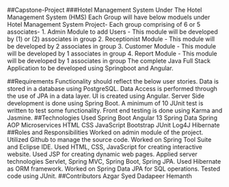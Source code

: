 ##Capstone-Project
###Hotel Management System
Under The Hotel Management System (HMS) Each Group will have below moduels under Hotel Management System Project- Each group comprising of 6 or 5 associates- 1. Admin Module to add Users - This module will be developed by (1) or (2) associates in group 2. Receptionist Module - This module will be developed by 2 associates in group 3. Customer Module - This module will be developed by 1 associates in group 4. Report Module - This module will be developed by 1 associates in group The complete Java Full Stack Application to be developed using Springboot and Angular.

##Requirements
Functionality should reflect the below user stories.
Data is stored in a database using PostgreSQL.
Data Access is performed through the use of JPA in a data layer.
UI is created using Angular.
Server Side development is done using Spring Boot.
A minimum of 10 JUnit test is written to test some functionality.
Front end testing is done using Karma and Jasmine.
##Technologies Used
Spring Boot
Angular 13
Spring Data
Spring AOP
Microservices
HTML
CSS
JavaScript
Bootstrap
JUnit
Log4J
Hibernate
##Roles and Responsibilities
Worked on admin module of the project.
Utilized Github to manage the source code.
Worked on Spring Tool Suite and Eclipse IDE.
Used HTML, CSS, JavaScript for creating interactive website.
Used JSP for creating dynamic web pages.
Applied server technologies Servlet, Spring MVC, Spring Boot, Spring JPA.
Used Hibernate as ORM framework.
Worked on Spring Data JPA for SQL operations.
Tested code using JUnit.
##Contributors
Azgar
Syed Dadapeer
Hemanth

